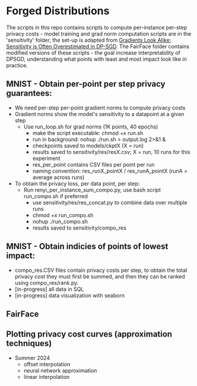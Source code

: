 # Forged Distributions

The scripts in this repo contains scripts to compute per-instance per-step privacy costs - model training and grad norm computation scripts are in the 'sensitivity' folder, the set-up is adapted from [Gradients Look Alike: Sensitivity is Often Overestimated in DP-SGD](https://arxiv.org/abs/2307.00310). The FairFace folder contains modified versions of these scripts - the goal increase interpretability of DPSGD, understanding what points with least and most impact look like in practice.

## MNIST - Obtain per-point per step privacy guarantees:
- We need per-step per-point gradient norms to compute privacy costs
- Gradient norms show the model's sensitivity to a datapoint at a given step
    - Use run_loop.sh for grad norms (1K points, 40 epochs)
        - make the script executable: chmod +x run.sh
        - run in background: nohup ./run.sh > output.log 2>&1 &
        - checkpoints saved to models/ckptX (X = run)
        - results saved to sensitivity/res/resX.csv; X = run, 10 runs for this experiment
        - res_per_point contains CSV files per point per run 
        - naming convention: res_runX_pointX / res_runA_pointX (runA = average across runs)
- To obtain the privacy loss, per data point, per step:
    - Run renyi_per_instance_sum_compo.py, use bash script run_compo.sh if preferred
        - use sensitivity/res/res_concat.py to combine data over multiple runs
        - chmod +x run_compo.sh
        - nohup ./run_compo.sh
        - results saved to sensitivity/compo_res

## MNIST - Obtain indicies of points of lowest impact:

- compo_res.CSV files contain privacy costs per step, to obtain the total privacy cost they must first be summed, and then they can be ranked using compo_res/rank.py.
- [in-progress] all data in SQL 
- [in-progress] data visualization with seaborn

## FairFace 


 ## Plotting privacy cost curves (approximation techniques)
- Summer 2024
    - offset interpolation
    - neural network approximation
    - linear interpolation
